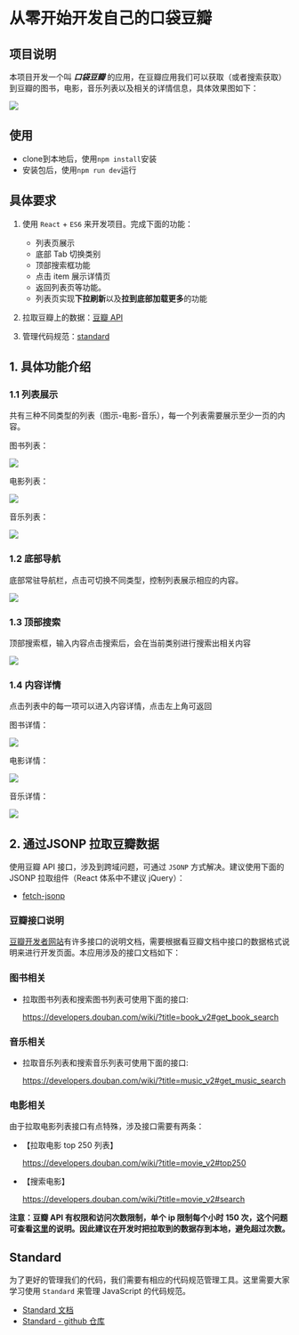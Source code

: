 # 从零开始开发自己的口袋豆瓣

## 项目说明
本项目开发一个叫 ***口袋豆瓣*** 的应用，在豆瓣应用我们可以获取（或者搜索获取）到豆瓣的图书，电影，音乐列表以及相关的详情信息，具体效果图如下：

![](http://coding.imweb.io/img/p7/douban-demo.gif)

## 使用
- clone到本地后，使用`npm install`安装
- 安装包后，使用`npm run dev`运行

## 具体要求

1. 使用 `React` + `ES6` 来开发项目。完成下面的功能：
    - 列表页展示
    - 底部 Tab 切换类别
    - 顶部搜索框功能
    - 点击 item 展示详情页
    - 返回列表页等功能。
    - 列表页实现**下拉刷新**以及**拉到底部加载更多**的功能

2. 拉取豆瓣上的数据：[豆瓣 API](https://developers.douban.com/wiki/?title=api_v2)
3. 管理代码规范：[standard](https://standardjs.com/)

## 1. 具体功能介绍
### 1.1 列表展示
共有三种不同类型的列表（图示-电影-音乐），每一个列表需要展示至少一页的内容。


图书列表：

![](http://coding.imweb.io/img/p7/book-list.png)

电影列表：

![](http://coding.imweb.io/img/p7/movie-list.png)

音乐列表：

![](http://coding.imweb.io/img/p7/music-list.png)

### 1.2 底部导航
底部常驻导航栏，点击可切换不同类型，控制列表展示相应的内容。

![](http://coding.imweb.io/img/p7/navbar.png)

### 1.3 顶部搜索
顶部搜索框，输入内容点击搜索后，会在当前类别进行搜索出相关内容

![](http://coding.imweb.io/img/p7/search.png)

### 1.4 内容详情
点击列表中的每一项可以进入内容详情，点击左上角可返回

图书详情：

![](http://coding.imweb.io/img/p7/book-detail.png)

电影详情：

![](http://coding.imweb.io/img/p7/movie-detail.png)

音乐详情：

![](http://coding.imweb.io/img/p7/music-detail.png)


## 2. 通过JSONP 拉取豆瓣数据
使用豆瓣 API 接口，涉及到跨域问题，可通过 `JSONP` 方式解决。建议使用下面的 JSONP 拉取组件（React 体系中不建议 jQuery）：
- [fetch-jsonp](https://github.com/camsong/fetch-jsonp)


### 豆瓣接口说明
[豆瓣开发者网站](https://developers.douban.com/wiki/?title=guide)有许多接口的说明文档，需要根据看豆瓣文档中接口的数据格式说明来进行开发页面。本应用涉及的接口文档如下：

### 图书相关
- 拉取图书列表和搜索图书列表可使用下面的接口:

  https://developers.douban.com/wiki/?title=book_v2#get_book_search

### 音乐相关
- 拉取音乐列表和搜索音乐列表可使用下面的接口:

  https://developers.douban.com/wiki/?title=music_v2#get_music_search

### 电影相关
由于拉取电影列表接口有点特殊，涉及接口需要有两条：
- 【拉取电影 top 250 列表】

  https://developers.douban.com/wiki/?title=movie_v2#top250
- 【搜索电影】

  https://developers.douban.com/wiki/?title=movie_v2#search


**注意：豆瓣 API 有权限和访问次数限制，单个 ip 限制每个小时 150 次，这个问题可查看[这里](https://developers.douban.com/wiki/?title=api_v2)的说明。因此建议在开发时把拉取到的数据存到本地，避免超过次数。**


## Standard
为了更好的管理我们的代码，我们需要有相应的代码规范管理工具。这里需要大家学习使用 `Standard` 来管理 JavaScript 的代码规范。

- [Standard 文档](https://standardjs.com/)
- [Standard - github 仓库](https://github.com/standard/standard)


